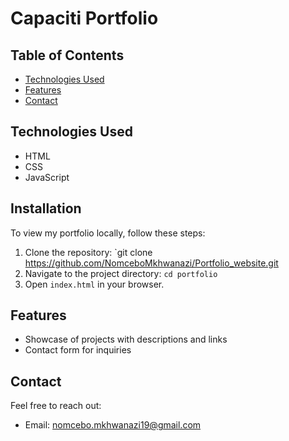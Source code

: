 # Capaciti Portfolio

## Table of Contents
- [Technologies Used](#technologies-used)
- [Features](#features)
- [Contact](#contact)


## Technologies Used
- HTML
- CSS
- JavaScript
  

## Installation
To view my portfolio locally, follow these steps:
1. Clone the repository: `git clone https://github.com/NomceboMkhwanazi/Portfolio_website.git
2. Navigate to the project directory: `cd portfolio`
3. Open `index.html` in your browser.


## Features
- Showcase of projects with descriptions and links
- Contact form for inquiries
  


## Contact
Feel free to reach out:
- Email: nomcebo.mkhwanazi19@gmail.com
